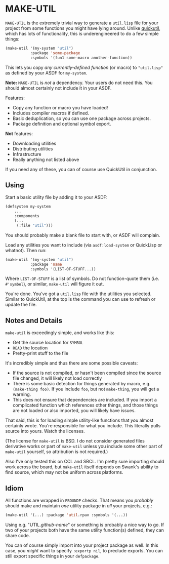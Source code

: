 # MAKE-UTIL

`MAKE-UTIL` is the extremely trivial way to generate a `util.lisp`
file for your project from some functions you might have lying
around.  Unlike [quickutil](http://quickutil.org/), which has lots of
functionality, this is underengineered to do a few simple things:

```lisp
(make-util '(my-system "util")
           :package 'some-package
           :symbols '(fun1 some-macro another-function))
```

This lets you copy *any currently-defined function* (or macro) to
`"util.lisp"` as defined by your ASDF for `my-system`.

**Note:** `MAKE-UTIL` is *not* a dependency.  Your users do not need
this.  You should almost certainly not include it in your ASDF.

Features:

* Copy any function or macro you have loaded!
* Includes compiler macros if defined.
* Basic deduplication, so you can use one package across projects.
* Package definition and optional symbol export.

**Not** features:

* Downloading utilities
* Distributing utilities
* Infrastructure
* Really anything not listed above

If you need any of these, you can of course use QuickUtil in
conjunction.

## Using

Start a basic utility file by adding it to your ASDF:

```lisp
(defsystem my-system
    ...
    :components
    (...
     (:file "util")))
```

You should probably make a blank file to start with, or ASDF will
complain.

Load any utilities you want to include (via `asdf:load-system` or
QuickLisp or whatnot).  Then run:

```lisp
(make-util '(my-system "util")
           :package 'name
           :symbols '(LIST-OF-STUFF...))
```

Where `LIST-OF-STUFF` is a list of symbols.  Do not function-quote
them (i.e. `#'symbol`), or similar, `make-util` will figure it out.

You're done.  You've got a `util.lisp` file with the utilities you
selected.  Similar to QuickUtil, at the top is the command you can use
to refresh or update the file.

## Notes and Details

`make-util` is exceedingly simple, and works like this:

* Get the source location for `SYMBOL`
* `READ` the location
* Pretty-print stuff to the file

It's incredibly simple and thus there are some possible caveats:

* If the source is not compiled, or hasn't been compiled since the
  source file changed, it will likely not load correctly
* There is some basic detection for things generated by macro,
  e.g. `(make-thing foo)`.  If you include `foo`, but not
  `make-thing`, you will get a warning.
* This does not ensure that dependencies are included.  If you import
  a complicated function which references other things, and those
  things are not loaded or also imported, you will likely have issues.

That said, this is for loading simple utility-like functions that
*you* almost certainly wrote.  You're responsible for what you
include.  This literally pulls source into yours.  Watch the licenses.

(The license for `make-util` is BSD.  I do not consider generated
files derivative works or part of `make-util` unless you include some
other part of `make-util` yourself, so attribution is not required.)

Also I've only tested this on CCL and SBCL.  I'm pretty sure importing
should work across the board, but `make-util` itself depends on
Swank's ability to find source, which may not be uniform across
platforms.

## Idiom

All functions are wrapped in `FBOUNDP` checks.  That means you
*probably* should make and maintain *one* utility package in *all*
your projects, e.g.:

```lisp
(make-util '(...) :package 'util.rpav :symbols '(...))
```

Using e.g. "UTIL.*github-name*" or something is probably a nice way to
go.  If two of your projects both have the same utility function(s)
defined, they can share code.

You can of course simply import into your project package as well.  In
this case, you *might* want to specify `:exportp nil`, to preclude
exports.  You can still export specific things in your `defpackage`.
